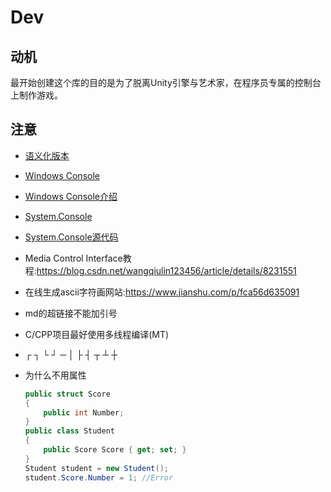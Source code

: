 Dev
==========
## 动机

最开始创建这个库的目的是为了脱离Unity引擎与艺术家，在程序员专属的控制台上制作游戏。

## 注意

* [语义化版本](https://semver.org/)

* [Windows Console](https://docs.microsoft.com/en-us/windows/console/)

* [Windows Console介绍](https://devblogs.microsoft.com/commandline/)

* [System.Console](https://docs.microsoft.com/en-us/dotnet/api/system.console?redirectedfrom=MSDN&view=netframework-4.7.2)

* [System.Console源代码](https://referencesource.microsoft.com/#mscorlib/system/console.cs)

* Media Control Interface教程:https://blog.csdn.net/wangqiulin123456/article/details/8231551

* 在线生成ascii字符画网站:https://www.jianshu.com/p/fca56d635091

* md的超链接不能加引号

* C/CPP项目最好使用多线程编译(MT)

* ┌ ┐ └ ┘ ─ │ ├ ┤ ┬ ┴ ┼

* 为什么不用属性
    ```cs
    public struct Score
    {
        public int Number;
    }
    public class Student
    {
        public Score Score { get; set; }
    }
    Student student = new Student();
    student.Score.Number = 1; //Error
    ```